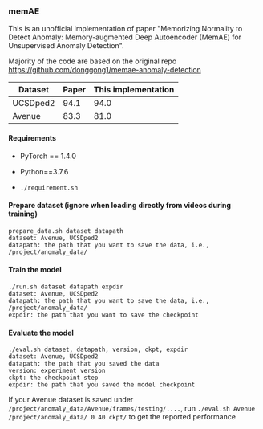 ### memAE

This is an unofficial implementation of paper "Memorizing Normality to Detect Anomaly: Memory-augmented Deep Autoencoder (MemAE) for Unsupervised Anomaly Detection". 

Majority of the code are based on the original repo https://github.com/donggong1/memae-anomaly-detection

| Dataset  | Paper | This implementation |
| -------- | ----- | ------------------- |
| UCSDped2 | 94.1  | 94.0                |
| Avenue   | 83.3  | 81.0                |

#### Requirements

- PyTorch == 1.4.0

- Python==3.7.6

- `./requirement.sh`

#### Prepare dataset (ignore when loading directly from videos during training)

```pyth
prepare_data.sh dataset datapath
dataset: Avenue, UCSDped2
datapath: the path that you want to save the data, i.e., /project/anomaly_data/
```

#### Train the model

```pyth
./run.sh dataset datapath expdir
dataset: Avenue, UCSDped2 
datapath: the path that you want to save the data, i.e., /project/anomaly_data/
expdir: the path that you want to save the checkpoint
```

#### Evaluate the model

```pyth
./eval.sh dataset, datapath, version, ckpt, expdir
dataset: Avenue, UCSDped2
datapath: the path that you saved the data
version: experiment version
ckpt: the checkpoint step
expdir: the path that you saved the model checkpoint
```
If your Avenue dataset is saved under `/project/anomaly_data/Avenue/frames/testing/....`, run
`./eval.sh Avenue /project/anomaly_data/ 0 40 ckpt/` to get the reported performance






